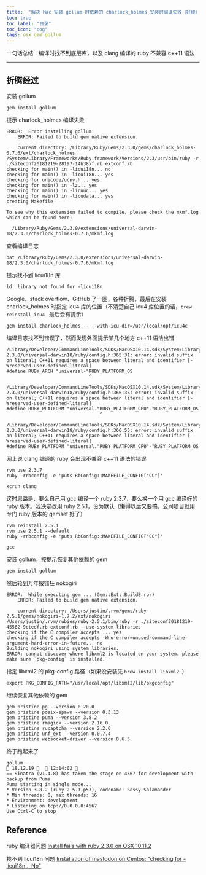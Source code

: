 ```yaml
---
title:  "解决 Mac 安装 gollum 时依赖的 charlock_holmes 安装时编译失败（好绕）"
toc: true
toc_label: "目录"
toc_icon: "cog"
tags: osx gem gollum
---
```


一句话总结：编译时找不到底层库，以及 clang 编译的 ruby 不兼容 c++11 语法

------

## 折腾经过

安装 gollum

```shell
gem install gollum
```

提示 charlock_holmes 编译失败

```shell
ERROR:  Error installing gollum:
	ERROR: Failed to build gem native extension.

    current directory: /Library/Ruby/Gems/2.3.0/gems/charlock_holmes-0.7.6/ext/charlock_holmes
/System/Library/Frameworks/Ruby.framework/Versions/2.3/usr/bin/ruby -r ./siteconf20181219-28197-14b38xf.rb extconf.rb
checking for main() in -licui18n... no
checking for main() in -licui18n... yes
checking for unicode/ucnv.h... yes
checking for main() in -lz... yes
checking for main() in -licuuc... yes
checking for main() in -licudata... yes
creating Makefile

To see why this extension failed to compile, please check the mkmf.log which can be found here:

  /Library/Ruby/Gems/2.3.0/extensions/universal-darwin-18/2.3.0/charlock_holmes-0.7.6/mkmf.log
```

查看编译日志

```shell
bat /Library/Ruby/Gems/2.3.0/extensions/universal-darwin-18/2.3.0/charlock_holmes-0.7.6/mkmf.log
```

提示找不到 licui18n 库

```
ld: library not found for -licui18n
```

Google、stack overflow、GitHub 了一圈，各种折腾，最后在安装 charlock_holmes 时指定 icu4 库的位置（不清楚自己 icu4 库位置的话，`brew reinstall icu4 ` 最后会有提示）

```shell
gem install charlock_holmes -- --with-icu-dir=/usr/local/opt/icu4c
```

编译日志找不到错误了，然而发现外面提示某几个地方 c++11 语法出错

```shell
/Library/Developer/CommandLineTools/SDKs/MacOSX10.14.sdk/System/Library/Frameworks/Ruby.framework/Versions/2.3/usr/include/ruby-2.3.0/universal-darwin18/ruby/config.h:365:31: error: invalid suffix on literal; C++11 requires a space between literal and identifier [-Wreserved-user-defined-literal]
#define RUBY_ARCH "universal-"RUBY_PLATFORM_OS
                              ^

/Library/Developer/CommandLineTools/SDKs/MacOSX10.14.sdk/System/Library/Frameworks/Ruby.framework/Versions/2.3/usr/include/ruby-2.3.0/universal-darwin18/ruby/config.h:366:35: error: invalid suffix on literal; C++11 requires a space between literal and identifier [-Wreserved-user-defined-literal]
#define RUBY_PLATFORM "universal."RUBY_PLATFORM_CPU"-"RUBY_PLATFORM_OS
                                  ^

/Library/Developer/CommandLineTools/SDKs/MacOSX10.14.sdk/System/Library/Frameworks/Ruby.framework/Versions/2.3/usr/include/ruby-2.3.0/universal-darwin18/ruby/config.h:366:55: error: invalid suffix on literal; C++11 requires a space between literal and identifier [-Wreserved-user-defined-literal]
#define RUBY_PLATFORM "universal."RUBY_PLATFORM_CPU"-"RUBY_PLATFORM_OS
```

网上说 clang 编译的 ruby 会出现不兼容 c++11 语法的错误

```shell
rvm use 2.3.7
ruby -rrbconfig -e 'puts RbConfig::MAKEFILE_CONFIG["CC"]'
```

```
xcrun clang
```

这时思路是，要么自己用 gcc 编译一个 ruby 2.3.7，要么换一个用 gcc 编译好的 ruby 版本。我决定改用 ruby 2.5.1，设为默认（懒得以后又要搞，公司项目就用专门 ruby 版本的 gemset 好了）

```shell
rvm reinstall 2.5.1
rvm use 2.5.1 --default
ruby -rrbconfig -e 'puts RbConfig::MAKEFILE_CONFIG["CC"]'
```

```
gcc
```

安装 gollum，按提示恢复其他依赖的 gem

```shell
gem install gollum
```

然后轮到万年报错狂 nokogiri

```shell
ERROR:  While executing gem ... (Gem::Ext::BuildError)
    ERROR: Failed to build gem native extension.

    current directory: /Users/justin/.rvm/gems/ruby-2.5.1/gems/nokogiri-1.7.2/ext/nokogiri
/Users/justin/.rvm/rubies/ruby-2.5.1/bin/ruby -r ./siteconf20181219-45562-9ctedf.rb extconf.rb --use-system-libraries
checking if the C compiler accepts ... yes
checking if the C compiler accepts -Wno-error=unused-command-line-argument-hard-error-in-future... no
Building nokogiri using system libraries.
ERROR: cannot discover where libxml2 is located on your system. please make sure `pkg-config` is installed.
```

指定 libxml2 的 pkg-config 路径（如果没安装先 `brew install libxml2 `）

```shell
export PKG_CONFIG_PATH="/usr/local/opt/libxml2/lib/pkgconfig"
```

继续恢复其他依赖的 gem

```shell
gem pristine pg --version 0.20.0
gem pristine posix-spawn --version 0.3.13
gem pristine puma --version 3.8.2
gem pristine rmagick --version 2.16.0
gem pristine rucaptcha --version 2.2.0
gem pristine unf_ext --version 0.0.7.4
gem pristine websocket-driver --version 0.6.5
```

终于跑起来了

```shell
gollum                                                                       18.12.19    12:14:02 
== Sinatra (v1.4.8) has taken the stage on 4567 for development with backup from Puma
Puma starting in single mode...
* Version 3.8.2 (ruby 2.5.1-p57), codename: Sassy Salamander
* Min threads: 0, max threads: 16
* Environment: development
* Listening on tcp://0.0.0.0:4567
Use Ctrl-C to stop
```

## Reference

ruby 编译器问题 [Install fails with ruby 2.3.0 on OSX 10.11.2](https://github.com/SciRuby/nmatrix/issues/426)

找不到 licui18n 问题 [Installation of mastodon on Centos: "checking for -licui18n... No"](https://github.com/tootsuite/mastodon/issues/5507)
